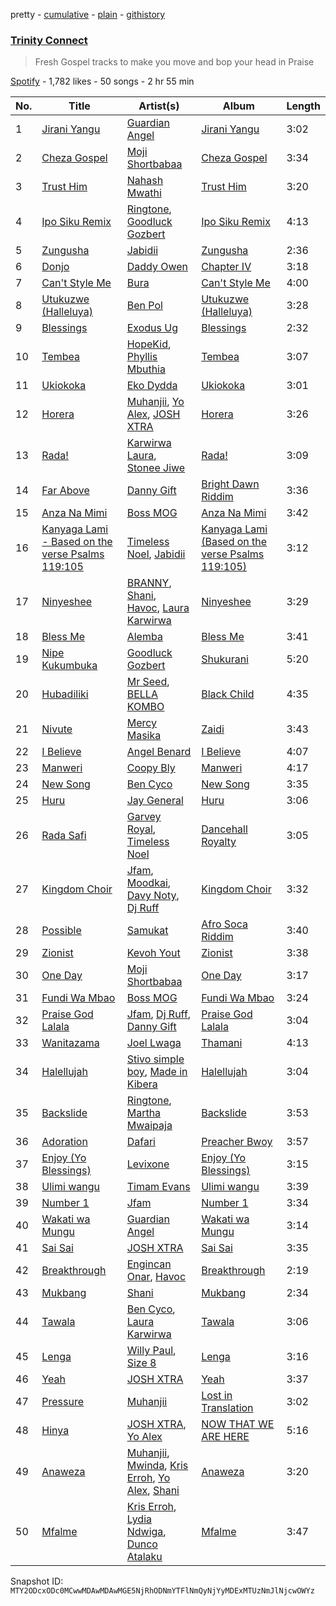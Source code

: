pretty - [cumulative](/playlists/cumulative/37i9dQZF1DX7efntgEZlGn.md) - [plain](/playlists/plain/37i9dQZF1DX7efntgEZlGn) - [githistory](https://github.githistory.xyz/mackorone/spotify-playlist-archive/blob/main/playlists/plain/37i9dQZF1DX7efntgEZlGn)

### [Trinity Connect ](https://open.spotify.com/playlist/37i9dQZF1DX7efntgEZlGn)

> Fresh Gospel tracks to make you move and bop your head in Praise

[Spotify](https://open.spotify.com/user/spotify) - 1,782 likes - 50 songs - 2 hr 55 min

| No. | Title | Artist(s) | Album | Length |
|---|---|---|---|---|
| 1 | [Jirani Yangu](https://open.spotify.com/track/2fnXwytCokjzrd1S5EgxP1) | [Guardian Angel](https://open.spotify.com/artist/4GH5MurAeyms73h1WLx1FZ) | [Jirani Yangu](https://open.spotify.com/album/54PH3Kh5DpoE0zOJIODMke) | 3:02 |
| 2 | [Cheza Gospel](https://open.spotify.com/track/23QRgJ0c7GmQens8wuX9N3) | [Moji Shortbabaa](https://open.spotify.com/artist/75LES04hIh8qYY8Oqdp7rn) | [Cheza Gospel](https://open.spotify.com/album/2VH1TToc1g3wnCzl3cGIM7) | 3:34 |
| 3 | [Trust Him](https://open.spotify.com/track/5iT7KTkPuHJI6P3PfS5L0G) | [Nahash Mwathi](https://open.spotify.com/artist/76hAkhGlb3BipUcUL4thD1) | [Trust Him](https://open.spotify.com/album/4TF0VK6inwxETbYP3g9nMP) | 3:20 |
| 4 | [Ipo Siku Remix](https://open.spotify.com/track/0HBD0KvuD49oRoBmqMNxu9) | [Ringtone](https://open.spotify.com/artist/2O0K1UvQgheBpotSCzRPlB), [Goodluck Gozbert](https://open.spotify.com/artist/4B9O301rvLS2j8hIwzGzHA) | [Ipo Siku Remix](https://open.spotify.com/album/0fUXgCbVaU1Qysy6B6nH9C) | 4:13 |
| 5 | [Zungusha](https://open.spotify.com/track/2IzGYWr08ntzKVeQ1fTvue) | [Jabidii](https://open.spotify.com/artist/67NSWMQJx1JvJ6su9fACTU) | [Zungusha](https://open.spotify.com/album/09i9zQr2d7m5rxiXCgtAKp) | 2:36 |
| 6 | [Donjo](https://open.spotify.com/track/7s61PhYsflmINKwYsQfPpI) | [Daddy Owen](https://open.spotify.com/artist/0C0jx86ffVZNW144tEpETy) | [Chapter IV](https://open.spotify.com/album/58JBueyer8tCatNlJ1f3OM) | 3:18 |
| 7 | [Can't Style Me](https://open.spotify.com/track/5aPAFKyR7ydaaR9B1Mdbzg) | [Bura](https://open.spotify.com/artist/368JQ3ZxIJ55JQaKaGdh8k) | [Can't Style Me](https://open.spotify.com/album/4BD9pAseOoO6vjBlSYWzqx) | 4:00 |
| 8 | [Utukuzwe \(Halleluya\)](https://open.spotify.com/track/0Mhw11b3DBBKQPWX80WPkZ) | [Ben Pol](https://open.spotify.com/artist/6rJsgXeCA9ZvRlPFgSpnw4) | [Utukuzwe \(Halleluya\)](https://open.spotify.com/album/6irsYLZiyEfgChGo1goy9U) | 3:28 |
| 9 | [Blessings](https://open.spotify.com/track/1TFlHktKw98b1v1fnp7Ivx) | [Exodus Ug](https://open.spotify.com/artist/3y5h8SoIQSra1VQX5qWQoI) | [Blessings](https://open.spotify.com/album/4lzj9zBDLZQbhZxjx3PtUr) | 2:32 |
| 10 | [Tembea](https://open.spotify.com/track/6UrjlQls3bB7lXtfsMLnb7) | [HopeKid](https://open.spotify.com/artist/3MZDn7MH1suAOBBp9VioKG), [Phyllis Mbuthia](https://open.spotify.com/artist/2Gmusr1VjYGXRYJ7uib6Ii) | [Tembea](https://open.spotify.com/album/2ydl5E3CtrBhi0dAInUiCt) | 3:07 |
| 11 | [Ukiokoka](https://open.spotify.com/track/1QtFu0IWKC9XM93ZeiYFyP) | [Eko Dydda](https://open.spotify.com/artist/0F0AWv6Giki7xrNkzI27hs) | [Ukiokoka](https://open.spotify.com/album/2q1iT6EVxA3V9Af9GUHgIX) | 3:01 |
| 12 | [Horera](https://open.spotify.com/track/3SZtn6Vo9q9zaLRrx02UkZ) | [Muhanjii](https://open.spotify.com/artist/4GTn2aRghVmPtv57P5Opaq), [Yo Alex](https://open.spotify.com/artist/2dyAmcFC6RZpQdECgopzAT), [JOSH XTRA](https://open.spotify.com/artist/63x9j9cCyZ9IxyR3iC3awe) | [Horera](https://open.spotify.com/album/0HKGeIN1EWRdZXvL84U9mX) | 3:26 |
| 13 | [Rada!](https://open.spotify.com/track/42hNeofs70B4RNLFQQylsu) | [Karwirwa Laura](https://open.spotify.com/artist/7zUicfuuQ82TkhpQp1AXvA), [Stonee Jiwe](https://open.spotify.com/artist/7fBagWqtKxfG3Zxr7H38Eb) | [Rada!](https://open.spotify.com/album/0FYVz8qoGeSnA52VosS6tu) | 3:09 |
| 14 | [Far Above](https://open.spotify.com/track/4xJ6LdzyX4BBx19XuGqR6q) | [Danny Gift](https://open.spotify.com/artist/7f9xkFaeoq9PAsyzVwqXAK) | [Bright Dawn Riddim](https://open.spotify.com/album/56dKSbQijsJuvVxdQNiUkm) | 3:36 |
| 15 | [Anza Na Mimi](https://open.spotify.com/track/1IbqQnaUT7ZJdG9vZmVOlV) | [Boss MOG](https://open.spotify.com/artist/5bymobnzzgQnuh60dY84Ie) | [Anza Na Mimi](https://open.spotify.com/album/437wUYeGnL8aZcWtA7g9uL) | 3:42 |
| 16 | [Kanyaga Lami \- Based on the verse Psalms 119:105](https://open.spotify.com/track/4sAkd1zhj9luj4Jn00IKze) | [Timeless Noel](https://open.spotify.com/artist/5NdCpoI2mGRLFZEuR3oxKE), [Jabidii](https://open.spotify.com/artist/67NSWMQJx1JvJ6su9fACTU) | [Kanyaga Lami \(Based on the verse Psalms 119:105\)](https://open.spotify.com/album/1evUn3qTNUiY06RANg0Djr) | 3:12 |
| 17 | [Ninyeshee](https://open.spotify.com/track/7evPaguX9dGzgv8hu1kcn3) | [BRANNY](https://open.spotify.com/artist/2wBg0iI6AFCm42fUkvIZ6u), [Shani](https://open.spotify.com/artist/1ZbZCoHYPTyGtMK5W56sUp), [Havoc](https://open.spotify.com/artist/5bYp8wilbCtNvQ0naeQ4rQ), [Laura Karwirwa](https://open.spotify.com/artist/7wkxMxxw3LihaaaWQA7tYT) | [Ninyeshee](https://open.spotify.com/album/4dIgeqqMlPdyIyQBRieAJa) | 3:29 |
| 18 | [Bless Me](https://open.spotify.com/track/0pBoHMgxGSbffE3GXHTOTw) | [Alemba](https://open.spotify.com/artist/6seiRQSfruP9bJmmLAxo9k) | [Bless Me](https://open.spotify.com/album/6kFhQl2OOFDdzxXx3NIHss) | 3:41 |
| 19 | [Nipe Kukumbuka](https://open.spotify.com/track/2MY7dMPcDPmn7MZd5Y3a6R) | [Goodluck Gozbert](https://open.spotify.com/artist/4B9O301rvLS2j8hIwzGzHA) | [Shukurani](https://open.spotify.com/album/5R0ccaog0qDe7Ubztu6ChM) | 5:20 |
| 20 | [Hubadiliki](https://open.spotify.com/track/4E9ND957QouLYyU97gMFeg) | [Mr Seed](https://open.spotify.com/artist/6worshay3dx3NqPNl8PRSw), [BELLA KOMBO](https://open.spotify.com/artist/4fCg09CBWzbspIIuw8wfVk) | [Black Child](https://open.spotify.com/album/5ufvjfxwFSEJqTxRO4fmSK) | 4:35 |
| 21 | [Nivute](https://open.spotify.com/track/5Fpv3Rb1a9SfjmG6oGm4g1) | [Mercy Masika](https://open.spotify.com/artist/768ba0tQi1ULwowdydY05T) | [Zaidi](https://open.spotify.com/album/1XUrgCEu95MYR1z6rZfm5J) | 3:43 |
| 22 | [I Believe](https://open.spotify.com/track/6aDDgd5crYJ0OQPdq3TUmQ) | [Angel Benard](https://open.spotify.com/artist/7lfpPXqQTNddUIYXLDVbbD) | [I Believe](https://open.spotify.com/album/3omHcm5ucQJ26WUjdoF9DA) | 4:07 |
| 23 | [Manweri](https://open.spotify.com/track/0Sv9WTeghj3jZZDdYmrEzQ) | [Coopy Bly](https://open.spotify.com/artist/0t6esBNJscmL7K5PIDwA6Y) | [Manweri](https://open.spotify.com/album/1dKIFmNNW3k1MSnya4E9Jb) | 4:17 |
| 24 | [New Song](https://open.spotify.com/track/6GCPnmXPqNap4pXckghuZF) | [Ben Cyco](https://open.spotify.com/artist/357UDX6McIJEWiI0ttqWug) | [New Song](https://open.spotify.com/album/4MQwDxDIAqaZ6WwJMUnEPb) | 3:35 |
| 25 | [Huru](https://open.spotify.com/track/0MKqUGeZLxjJeNlMQqMTBz) | [Jay General](https://open.spotify.com/artist/7dNS5Gtohaw7dCBdeX5oud) | [Huru](https://open.spotify.com/album/12mhhGL28768lIEYqcnQvk) | 3:06 |
| 26 | [Rada Safi](https://open.spotify.com/track/6w4RIy7cpJCY52DSfTeFdB) | [Garvey Royal](https://open.spotify.com/artist/16Kak1UGaE15pDnmAhdH2N), [Timeless Noel](https://open.spotify.com/artist/5NdCpoI2mGRLFZEuR3oxKE) | [Dancehall Royalty](https://open.spotify.com/album/2y8wX65LAWt7pZefN4lyRr) | 3:05 |
| 27 | [Kingdom Choir](https://open.spotify.com/track/1sFfVH2LOKkI0f2s6pV4dh) | [Jfam](https://open.spotify.com/artist/7IzrPz6N96D0Hu8QsnfAya), [Moodkai](https://open.spotify.com/artist/5fDrroPhERu1w9tkKVbG2d), [Davy Noty](https://open.spotify.com/artist/0Evb0Rducxsch65j5KJ1Iv), [Dj Ruff](https://open.spotify.com/artist/3dqEUMduRYEmtMa8IoOStr) | [Kingdom Choir](https://open.spotify.com/album/5lKTag6OC0bAxAqPIHOMnt) | 3:32 |
| 28 | [Possible](https://open.spotify.com/track/1xjHrr88CIn17q7gaSpV2I) | [Samukat](https://open.spotify.com/artist/2NhNt3TWmy8G557wEPTxBQ) | [Afro Soca Riddim](https://open.spotify.com/album/1S7lkoGGLrZv5j0HEPqA1J) | 3:40 |
| 29 | [Zionist](https://open.spotify.com/track/3an3GSreXVVMPpo1dvz7GX) | [Kevoh Yout](https://open.spotify.com/artist/47tpJKL7Xfm4UIWps8j4hk) | [Zionist](https://open.spotify.com/album/0rMnHPw0hqaPMOc5LLSoPr) | 3:38 |
| 30 | [One Day](https://open.spotify.com/track/0MOzUJ917rUtbNAHeNhOJx) | [Moji Shortbabaa](https://open.spotify.com/artist/75LES04hIh8qYY8Oqdp7rn) | [One Day](https://open.spotify.com/album/5CGUHm691ejFiKc3m91WoI) | 3:17 |
| 31 | [Fundi Wa Mbao](https://open.spotify.com/track/0bDMecbVcSax1k9yz1j8yi) | [Boss MOG](https://open.spotify.com/artist/5bymobnzzgQnuh60dY84Ie) | [Fundi Wa Mbao](https://open.spotify.com/album/4ZJzh5CyMF3pMI2Fz71PmK) | 3:24 |
| 32 | [Praise God Lalala](https://open.spotify.com/track/4OIHpTzlgweG0KAtHrGAWi) | [Jfam](https://open.spotify.com/artist/7IzrPz6N96D0Hu8QsnfAya), [Dj Ruff](https://open.spotify.com/artist/3dqEUMduRYEmtMa8IoOStr), [Danny Gift](https://open.spotify.com/artist/7f9xkFaeoq9PAsyzVwqXAK) | [Praise God Lalala](https://open.spotify.com/album/3is3xI92tpOefQmnmmITrv) | 3:04 |
| 33 | [Wanitazama](https://open.spotify.com/track/33LoZtHwsnaJsCTu9TAIep) | [Joel Lwaga](https://open.spotify.com/artist/3oGozFL9044me9JLarm8BI) | [Thamani](https://open.spotify.com/album/5TdcUkGkE9Z4ZMiKJscBdF) | 4:13 |
| 34 | [Halellujah](https://open.spotify.com/track/5sEKcXRZ3vGZmIoMKa931I) | [Stivo simple boy](https://open.spotify.com/artist/6xB2biiMZCEImA2wB1qm5s), [Made in Kibera](https://open.spotify.com/artist/1az6RcKSE89nahPJFRImGB) | [Halellujah](https://open.spotify.com/album/7IaUFhIEkUBCgQ0dwsPgTo) | 3:04 |
| 35 | [Backslide](https://open.spotify.com/track/53HY4MHnRRh3hOLZQ1yE4c) | [Ringtone](https://open.spotify.com/artist/2O0K1UvQgheBpotSCzRPlB), [Martha Mwaipaja](https://open.spotify.com/artist/6sucU5GTxpXKQs1hNTrLDF) | [Backslide](https://open.spotify.com/album/57scRjZ0ZDIsTcd7jQ3n4q) | 3:53 |
| 36 | [Adoration](https://open.spotify.com/track/0quCpzMnchCoa6QoQBuCXc) | [Dafari](https://open.spotify.com/artist/30Hds5akpJ0ZpGCLz8pB6x) | [Preacher Bwoy](https://open.spotify.com/album/6oKaA1feSLrZFXRqqxhthu) | 3:57 |
| 37 | [Enjoy \(Yo Blessings\)](https://open.spotify.com/track/4y9lTRxtVT0OZgzpGRbRqT) | [Levixone](https://open.spotify.com/artist/25rO4hD9VXGMFFfK7zI5lW) | [Enjoy \(Yo Blessings\)](https://open.spotify.com/album/24SeTWvJHoEFzO7zcxKOzy) | 3:15 |
| 38 | [Ulimi wangu](https://open.spotify.com/track/67J85D0hnKBI12SKKPTLi5) | [Timam Evans](https://open.spotify.com/artist/3Pl2sjphziaizyq0JUBzVO) | [Ulimi wangu](https://open.spotify.com/album/4ehQVrrB1CKU7lE0ZIFG5A) | 3:39 |
| 39 | [Number 1](https://open.spotify.com/track/6zWk1fAOi5LfbehPCYZb5j) | [Jfam](https://open.spotify.com/artist/7IzrPz6N96D0Hu8QsnfAya) | [Number 1](https://open.spotify.com/album/1cUuFH5XRoh4obzfpmeYuq) | 3:34 |
| 40 | [Wakati wa Mungu](https://open.spotify.com/track/4DTPr7ltGCqXwYa5wARFP5) | [Guardian Angel](https://open.spotify.com/artist/4GH5MurAeyms73h1WLx1FZ) | [Wakati wa Mungu](https://open.spotify.com/album/1LdcLlRYIxLzewRjiLDNnK) | 3:14 |
| 41 | [Sai Sai](https://open.spotify.com/track/2F0tznyLelKeeMWZ56srtS) | [JOSH XTRA](https://open.spotify.com/artist/63x9j9cCyZ9IxyR3iC3awe) | [Sai Sai](https://open.spotify.com/album/1SYiz7Byni0BIZjkrFbssj) | 3:35 |
| 42 | [Breakthrough](https://open.spotify.com/track/75PIDjhtJiLKMMLzpZMMPR) | [Engincan Onar](https://open.spotify.com/artist/08WRe2gvrGn6UczJKbU9Il), [Havoc](https://open.spotify.com/artist/5bYp8wilbCtNvQ0naeQ4rQ) | [Breakthrough](https://open.spotify.com/album/4u3F02QumGxaRq7GtQ3l7Z) | 2:19 |
| 43 | [Mukbang](https://open.spotify.com/track/5APruxOCs1HP4aDkqi7FbG) | [Shani](https://open.spotify.com/artist/1ZbZCoHYPTyGtMK5W56sUp) | [Mukbang](https://open.spotify.com/album/5P7vPbmu2Mgq7JPQxdBuGy) | 2:34 |
| 44 | [Tawala](https://open.spotify.com/track/6dvk6TqiOxnkLL3T7zkup5) | [Ben Cyco](https://open.spotify.com/artist/357UDX6McIJEWiI0ttqWug), [Laura Karwirwa](https://open.spotify.com/artist/7wkxMxxw3LihaaaWQA7tYT) | [Tawala](https://open.spotify.com/album/2SvM1aj4W4cHTwdSuTyHQs) | 3:06 |
| 45 | [Lenga](https://open.spotify.com/track/3bEDq23F2zS6kG8SMhvA2C) | [Willy Paul](https://open.spotify.com/artist/3CCHaNvCKYNWWrAYo5C8TL), [Size 8](https://open.spotify.com/artist/4ZnnTnbEvzqmp1r52XTbBe) | [Lenga](https://open.spotify.com/album/5hanZO8J0Uv5LQy9c9c4am) | 3:16 |
| 46 | [Yeah](https://open.spotify.com/track/1KxhoSzSYTM1EWNFEe8iBk) | [JOSH XTRA](https://open.spotify.com/artist/63x9j9cCyZ9IxyR3iC3awe) | [Yeah](https://open.spotify.com/album/6EvSEGPSfl9vnGyXmWSbzm) | 3:37 |
| 47 | [Pressure](https://open.spotify.com/track/3avVX1w6NdckUgIBL6s6bA) | [Muhanjii](https://open.spotify.com/artist/4GTn2aRghVmPtv57P5Opaq) | [Lost in Translation](https://open.spotify.com/album/3GMOrfNSGWRFBHH9WjcmIX) | 3:02 |
| 48 | [Hinya](https://open.spotify.com/track/2vp3E0GaE2VBHY1EbVuy5p) | [JOSH XTRA](https://open.spotify.com/artist/63x9j9cCyZ9IxyR3iC3awe), [Yo Alex](https://open.spotify.com/artist/3PA8YnbJW4N0PuiPamfEJb) | [NOW THAT WE ARE HERE](https://open.spotify.com/album/1lvyxxI5vdtdLTY64WUVYP) | 5:16 |
| 49 | [Anaweza](https://open.spotify.com/track/0kjoe34OL34ON1BiilcX2e) | [Muhanjii](https://open.spotify.com/artist/4GTn2aRghVmPtv57P5Opaq), [Mwinda](https://open.spotify.com/artist/385E4qebI5ISB89FLVuP1w), [Kris Erroh](https://open.spotify.com/artist/3KD0mT6UkGVUdNLFYwrYw2), [Yo Alex](https://open.spotify.com/artist/2dyAmcFC6RZpQdECgopzAT), [Shani](https://open.spotify.com/artist/2idzGh2gJPmZCz2yMxdMGs) | [Anaweza](https://open.spotify.com/album/6ihadbtYKqtsTJMWWBY3n3) | 3:20 |
| 50 | [Mfalme](https://open.spotify.com/track/1Mgoe4AVSoYoiDplMNk83O) | [Kris Erroh](https://open.spotify.com/artist/3KD0mT6UkGVUdNLFYwrYw2), [Lydia Ndwiga](https://open.spotify.com/artist/2rwjHvuk1Raby2BbaSe3K3), [Dunco Atalaku](https://open.spotify.com/artist/4exKG7ovOYAfVhfoMUZuhe) | [Mfalme](https://open.spotify.com/album/0hlOZli0GBXO6LSrJ914Xk) | 3:47 |

Snapshot ID: `MTY2ODcxODc0MCwwMDAwMDAwMGE5NjRhODNmYTFlNmQyNjYyMDExMTUzNmJlNjcwOWYz`
